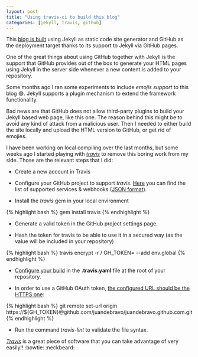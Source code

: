 ```yaml
---
layout: post
title: "Using travis-ci to build this blog"
categories: [jekyll, travis, github]
---
```


This [blog is built](/2012/05/31/yet-another-blog-in-the-world/) using Jekyll as static code site generator and GitHub as the deployment target thanks to its support to Jekyll via GitHub pages.

One of the great things about using GitHub together with Jekyll is the support that GitHub provides out of the box to generate your HTML pages using Jekyll in the server side whenever a new content is added to your repository.

Some months ago I ran some experiments to include *emojis support* to this blog :smile:. Jekyll
supports a plugin mechanism to extend the framework functionality.

Bad news are that GitHub does not allow third-party plugins to build your Jekyll based web page, like this
one. The reason behind this might be to avoid any kind of attack from a malicious user. Then I needed to either build the site locally and upload the HTML version to GitHub, or get rid of emojies.

I have been working on local compiling over the last months, but some weeks ago I started playing with *[travis](http://travis-ci.org)* to remove this boring work from my side. Those are the relevant steps that I did:

* Create a new account in Travis

* Configure your GitHub project to support *travis*. [Here](https://developer.github.com/webhooks/#services) you can find the list of supported services & webhooks ([JSON format](https://api.github.com/hooks)).

* Install the *travis* gem in your local environment

{% highlight bash %}
gem install travis
{% endhighlight %}

* Generate a valid token in the GitHub project settings page.

* Hash the token for travis to be able to use it in a secured way (as the value will be included in your repository)

{% highlight bash %}
travis encrypt -r <USER>/<REPOSITORY> GH_TOKEN=<GH-TOKEN> --add env.global
{% endhighlight %}

* [Configure your build](http://docs.travis-ci.com/) in the **.travis.yaml** file at the root of your repository.

* In order to use a GitHub OAuth token, [the configured URL should be the HTTPS one](https://github.com/juandebravo/juandebravo.github.com/blob/master/.travis.yml#L36):

{% highlight bash %}
git remote set-url origin https://${GH_TOKEN}@github.com/juandebravo/juandebravo.github.com.git
{% endhighlight %}

* Run the command *travis-lint* to validate the file syntax.

*[Travis](http://travis-ci.org)* is a great piece of software that you can take advantage of very easily!! :bowtie: :neckbeard:
